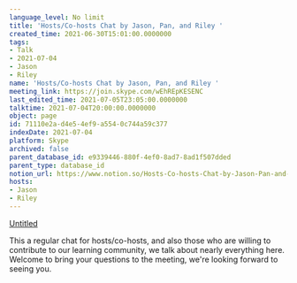 ```yaml
---
language_level: No limit
title: 'Hosts/Co-hosts Chat by Jason, Pan, and Riley '
created_time: 2021-06-30T15:01:00.0000000
tags:
- Talk
- 2021-07-04
- Jason
- Riley
name: 'Hosts/Co-hosts Chat by Jason, Pan, and Riley '
meeting_link: https://join.skype.com/wEhREpKESENC
last_edited_time: 2021-07-05T23:05:00.0000000
talktime: 2021-07-04T20:00:00.0000000
object: page
id: 71110e2a-d4e5-4ef9-a554-0c744a59c377
indexDate: 2021-07-04
platform: Skype
archived: false
parent_database_id: e9339446-880f-4ef0-8ad7-8ad1f507dded
parent_type: database_id
notion_url: https://www.notion.so/Hosts-Co-hosts-Chat-by-Jason-Pan-and-Riley-71110e2ad4e54ef9a5540c744a59c377
hosts:
- Jason
- Riley
---
```




[Untitled](https://www.notion.so/d637a27eb33f44cbb92a56c3359cc567)   

This a regular chat for hosts/co-hosts, and also those who are willing to contribute to our learning community, we talk about nearly everything here. Welcome to bring your questions to the meeting, we're looking forward to seeing you.


